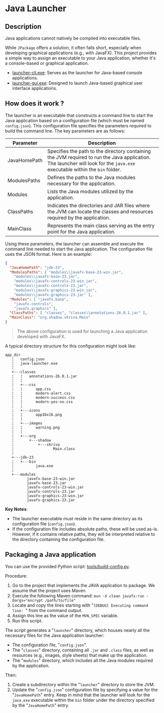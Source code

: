 # Java Launcher

## Description

Java applications cannot natively be compiled into executable files.

While `JPackage` offers a solution, it often falls short, especially when developing graphical applications (e.g., with JavaFX).
This project provides a simple way to assign an executable to your Java application, whether it's a console-based or graphical application.

* [launcher-cli.exe](cli): Serves as the launcher for Java-based console applications.
* [launcher-gui.exe](cli): Designed to launch Java-based graphical user interface applications.

## How does it work ?

The launcher is an executable that constructs a command line to start the Java application based on a configuration file (which must be named `config.json`).
This configuration file specifies the parameters required to build the command line. The key parameters are as follows:

| **Parameter**    | **Description**                                                                                                                                                            |
|------------------|----------------------------------------------------------------------------------------------------------------------------------------------------------------------------|
| JavaHomePath     | Specifies the path to the directory containing the JVM required to run the Java application. The launcher will look for the `java.exe` executable within the `bin` folder. |
| ModulesPaths     | Defines the paths to the Java modules necessary for the application.                                                                                                       |
| Modules          | Lists the Java modules utilized by the application.                                                                                                                        |
| ClassPaths       | Indicates the directories and JAR files where the JVM can locate the classes and resources required by the application.                                                    |
| MainClass        | Represents the main class serving as the entry point for the Java application.                                                                                             |

Using these parameters, the launcher can assemble and execute the command line needed to start the Java application.
The configuration file uses the JSON format. Here is an example:

```json
{
  "JavaHomePath": "jdk-23",
  "ModulesPaths": [ "modules\\javafx-base-23-win.jar",
    "modules\\javafx-base-23.jar",
    "modules\\javafx-controls-23-win.jar",
    "modules\\javafx-controls-23.jar",
    "modules\\javafx-graphics-23-win.jar",
    "modules\\javafx-graphics-23.jar" ],
  "Modules": [ "javafx.base",
    "javafx.controls",
    "javafx.graphics" ],
  "ClassPaths": [ "classes", "classes\\annotations-26.0.1.jar" ],
  "MainClass": "org.shadow.skriva.Main"
}
```

> The above configuration is used for launching a Java application developed with JavaFX.

A typical directory structure for this configuration might look like:

```
app_dir
   ¦   config.json
   ¦   java-launcher.exe
   ¦   
   +---classes
   ¦   ¦   annotations-26.0.1.jar
   ¦   ¦   
   ¦   +---css
   ¦   ¦      app.css
   ¦   ¦      modern-alert.css
   ¦   ¦      modern-success.css
   ¦   ¦      modern-yes-no.css
   ¦   ¦       
   ¦   +---icons
   ¦   ¦      app16x16.png
   ¦   ¦       
   ¦   +---images
   ¦   ¦      warning.png
   ¦   ¦       
   ¦   +---org
   ¦       +---shadow
   ¦           +---skriva
   ¦                  Main.class
   ¦                           
   +---jdk-23
   ¦   +---bin
   ¦          java.exe
   ¦          
   +---modules
          javafx-base-23-win.jar
          javafx-base-23.jar
          javafx-controls-23-win.jar
          javafx-controls-23.jar
          javafx-graphics-23-win.jar
          javafx-graphics-23.jar
```

**Key Notes**:
- The launcher executable must reside in the same directory as its configuration file (`config.json`).
- If the configuration file includes absolute paths, these will be used as-is. However, if it contains relative 
  paths, they will be interpreted relative to the directory containing the configuration file.

## Packaging a Java application

You can use the provided Python script: [tools/build-config.py](tools/build-config.py).

Procedure:

1. Go to the project that implements the JAVA application to package. We assume that the project uses Maven.
2. Execute the following Maven command: `mvn -X clean javafx:run -Dargs="encrypt /path/to/file"`
3. Locate and copy the lines starting with "`[DEBUG] Executing command line: `" from the command output.
4. Assign this line as the value of the `MVN_SPEC` variable.
5. Run this script.

The script generates a "`launcher`" directory, which houses nearly all the necessary files for the Java application launcher:
- The configuration file, "`config.json`".
- The "`classes`" directory, containing all `.jar` and `.class` files, as well as resources (e.g., images, style sheets) that make up the application.
- The "`modules`" directory, which includes all the Java modules required by the application.

Then:
1. Create a subdirectory within the "`launcher`" directory to store the JVM.
2. Update the "`config.json`" configuration file by specifying a value for the "`JavaHomePath`" entry.
   Keep in mind that the launcher will look for the `java.exe` executable within the `bin` folder under
   the directory specified by the "`JavaHomePath`" entry.  
